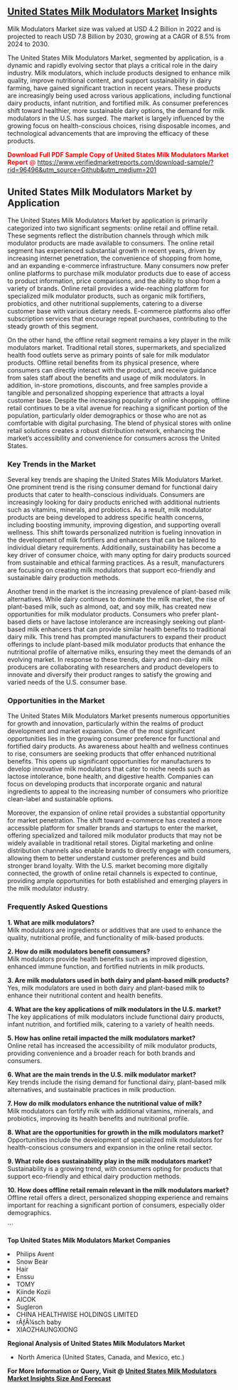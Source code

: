 <h2><a href="https://www.verifiedmarketreports.com/download-sample/?rid=96496&amp;utm_source=Github&amp;utm_medium=201" target="_blank">United States Milk Modulators Market</a> Insights</h2><p>Milk Modulators Market size was valued at USD 4.2 Billion in 2022 and is projected to reach USD 7.8 Billion by 2030, growing at a CAGR of 8.5% from 2024 to 2030.</p><p><p>The United States Milk Modulators Market, segmented by application, is a dynamic and rapidly evolving sector that plays a critical role in the dairy industry. Milk modulators, which include products designed to enhance milk quality, improve nutritional content, and support sustainability in dairy farming, have gained significant traction in recent years. These products are increasingly being used across various applications, including functional dairy products, infant nutrition, and fortified milk. As consumer preferences shift toward healthier, more sustainable dairy options, the demand for milk modulators in the U.S. has surged. The market is largely influenced by the growing focus on health-conscious choices, rising disposable incomes, and technological advancements that are improving the efficacy of these products. <p><span class=""><span style="color: #ff0000;"><strong>Download Full PDF Sample Copy of United States Milk Modulators Market Report</strong> @ </span><a href="https://www.verifiedmarketreports.com/download-sample/?rid=96496&amp;utm_source=Github&amp;utm_medium=201" target="_blank">https://www.verifiedmarketreports.com/download-sample/?rid=96496&amp;utm_source=Github&amp;utm_medium=201</a></span></p></p><h2>United States Milk Modulators Market by Application</h2><p>The United States Milk Modulators Market by application is primarily categorized into two significant segments: online retail and offline retail. These segments reflect the distribution channels through which milk modulator products are made available to consumers. The online retail segment has experienced substantial growth in recent years, driven by increasing internet penetration, the convenience of shopping from home, and an expanding e-commerce infrastructure. Many consumers now prefer online platforms to purchase milk modulator products due to ease of access to product information, price comparisons, and the ability to shop from a variety of brands. Online retail provides a wide-reaching platform for specialized milk modulator products, such as organic milk fortifiers, probiotics, and other nutritional supplements, catering to a diverse customer base with various dietary needs. E-commerce platforms also offer subscription services that encourage repeat purchases, contributing to the steady growth of this segment. <p>On the other hand, the offline retail segment remains a key player in the milk modulators market. Traditional retail stores, supermarkets, and specialized health food outlets serve as primary points of sale for milk modulator products. Offline retail benefits from its physical presence, where consumers can directly interact with the product, and receive guidance from sales staff about the benefits and usage of milk modulators. In addition, in-store promotions, discounts, and free samples provide a tangible and personalized shopping experience that attracts a loyal customer base. Despite the increasing popularity of online shopping, offline retail continues to be a vital avenue for reaching a significant portion of the population, particularly older demographics or those who are not as comfortable with digital purchasing. The blend of physical stores with online retail solutions creates a robust distribution network, enhancing the market’s accessibility and convenience for consumers across the United States.</p><h3>Key Trends in the Market</h3><p>Several key trends are shaping the United States Milk Modulators Market. One prominent trend is the rising consumer demand for functional dairy products that cater to health-conscious individuals. Consumers are increasingly looking for dairy products enriched with additional nutrients such as vitamins, minerals, and probiotics. As a result, milk modulator products are being developed to address specific health concerns, including boosting immunity, improving digestion, and supporting overall wellness. This shift towards personalized nutrition is fueling innovation in the development of milk fortifiers and enhancers that can be tailored to individual dietary requirements. Additionally, sustainability has become a key driver of consumer choice, with many opting for dairy products sourced from sustainable and ethical farming practices. As a result, manufacturers are focusing on creating milk modulators that support eco-friendly and sustainable dairy production methods.<p>Another trend in the market is the increasing prevalence of plant-based milk alternatives. While dairy continues to dominate the milk market, the rise of plant-based milk, such as almond, oat, and soy milk, has created new opportunities for milk modulator products. Consumers who prefer plant-based diets or have lactose intolerance are increasingly seeking out plant-based milk enhancers that can provide similar health benefits to traditional dairy milk. This trend has prompted manufacturers to expand their product offerings to include plant-based milk modulator products that enhance the nutritional profile of alternative milks, ensuring they meet the demands of an evolving market. In response to these trends, dairy and non-dairy milk producers are collaborating with researchers and product developers to innovate and diversify their product ranges to satisfy the growing and varied needs of the U.S. consumer base.</p><h3>Opportunities in the Market</h3><p>The United States Milk Modulators Market presents numerous opportunities for growth and innovation, particularly within the realms of product development and market expansion. One of the most significant opportunities lies in the growing consumer preference for functional and fortified dairy products. As awareness about health and wellness continues to rise, consumers are seeking products that offer enhanced nutritional benefits. This opens up significant opportunities for manufacturers to develop innovative milk modulators that cater to niche needs such as lactose intolerance, bone health, and digestive health. Companies can focus on developing products that incorporate organic and natural ingredients to appeal to the increasing number of consumers who prioritize clean-label and sustainable options.<p>Moreover, the expansion of online retail provides a substantial opportunity for market penetration. The shift toward e-commerce has created a more accessible platform for smaller brands and startups to enter the market, offering specialized and tailored milk modulator products that may not be widely available in traditional retail stores. Digital marketing and online distribution channels also enable brands to directly engage with consumers, allowing them to better understand customer preferences and build stronger brand loyalty. With the U.S. market becoming more digitally connected, the growth of online retail channels is expected to continue, providing ample opportunities for both established and emerging players in the milk modulator industry.</p><h3>Frequently Asked Questions</h3><p><strong>1. What are milk modulators?</strong><br>Milk modulators are ingredients or additives that are used to enhance the quality, nutritional profile, and functionality of milk-based products.</p><p><strong>2. How do milk modulators benefit consumers?</strong><br>Milk modulators provide health benefits such as improved digestion, enhanced immune function, and fortified nutrients in milk products.</p><p><strong>3. Are milk modulators used in both dairy and plant-based milk products?</strong><br>Yes, milk modulators are used in both dairy and plant-based milk to enhance their nutritional content and health benefits.</p><p><strong>4. What are the key applications of milk modulators in the U.S. market?</strong><br>The key applications of milk modulators include functional dairy products, infant nutrition, and fortified milk, catering to a variety of health needs.</p><p><strong>5. How has online retail impacted the milk modulators market?</strong><br>Online retail has increased the accessibility of milk modulator products, providing convenience and a broader reach for both brands and consumers.</p><p><strong>6. What are the main trends in the U.S. milk modulator market?</strong><br>Key trends include the rising demand for functional dairy, plant-based milk alternatives, and sustainable practices in milk production.</p><p><strong>7. How do milk modulators enhance the nutritional value of milk?</strong><br>Milk modulators can fortify milk with additional vitamins, minerals, and probiotics, improving its health benefits and nutritional profile.</p><p><strong>8. What are the opportunities for growth in the milk modulators market?</strong><br>Opportunities include the development of specialized milk modulators for health-conscious consumers and expansion in the online retail sector.</p><p><strong>9. What role does sustainability play in the milk modulators market?</strong><br>Sustainability is a growing trend, with consumers opting for products that support eco-friendly and ethical dairy production methods.</p><p><strong>10. How does offline retail remain relevant in the milk modulators market?</strong><br>Offline retail offers a direct, personalized shopping experience and remains important for reaching a significant portion of consumers, especially older demographics.</p>```</p><p><strong>Top United States Milk Modulators Market Companies</strong></p><div data-test-id=""><p><li>Philips Avent</li><li> Snow Bear</li><li> Hair</li><li> Enssu</li><li> TOMY</li><li> Kiinde Kozii</li><li> AICOK</li><li> Sugleron</li><li> CHINA HEALTHWISE HOLDINGS LIMITED</li><li> rÃƒÂ¼sch baby</li><li> XIAOZHAUNGXIONG</li></p><div><strong>Regional Analysis of&nbsp;United States Milk Modulators Market</strong></div><ul><li dir="ltr"><p dir="ltr">North America&nbsp;(United States, Canada, and Mexico, etc.)</p></li></ul><p><strong>For More Information or Query, Visit @&nbsp;</strong><strong><a href="https://www.verifiedmarketreports.com/product/global-milk-modulators-market-growth-2019-2024/?utm_source=Github&amp;utm_medium=201" target="_blank">United States Milk Modulators Market Insights Size And Forecast</a></strong></p></div>
